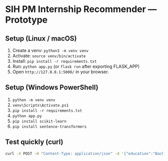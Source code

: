 # SIH PM Internship Recommender — Prototype


## Setup (Linux / macOS)
1. Create a venv: `python3 -m venv venv`
2. Activate: `source venv/bin/activate`
3. Install: `pip install -r requirements.txt`
4. Run: `python app.py` (or `flask run` after exporting FLASK_APP)
5. Open `http://127.0.0.1:5000/` in your browser.


## Setup (Windows PowerShell)
1. `python -m venv venv`
2. `venv\Scripts\Activate.ps1`
3. `pip install -r requirements.txt`
4. `python app.py`
5. `pip install scikit-learn`
6. `pip install sentence-transformers`

## Test quickly (curl)
```bash
curl -X POST -H "Content-Type: application/json" -d '{"education":"Bachelors","skills":"python,pandas","sectors":"Data Science","location":"New Delhi"}' http://127.0.0.1:5000/recommendT
